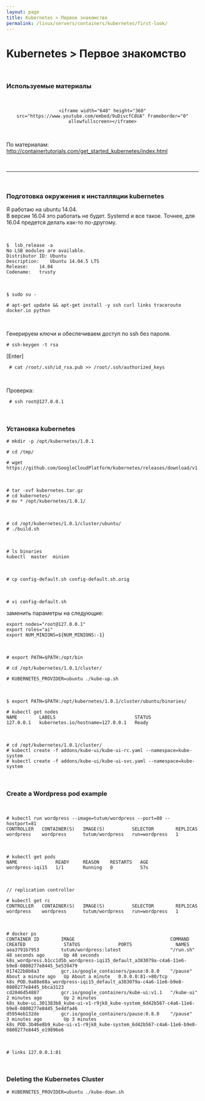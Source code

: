 ```yaml
---
layout: page
title: Kubernetes > Первое знакомство
permalink: /linux/servers/containers/kubernetes/first-look/
---
```



# Kubernetes > Первое знакомство

<br/>

### Используемые материалы

<br/>

<div align="center">

    <iframe width="640" height="360" src="https://www.youtube.com/embed/9uDivcfCdUA" frameborder="0" allowfullscreen></iframe>

</div>

<br/>

По материалам:  
http://containertutorials.com/get_started_kubernetes/index.html

<br/>
<hr/>
<br/>

### Подготовка окружения к инсталляции kubernetes

Я работаю на ubuntu 14.04.  
В версии 16.04 это работать не будет.
Systemd и все такое. Точнее, для 16.04 предется делать как-то по-другому.


<br/>

    $  lsb_release -a
    No LSB modules are available.
    Distributor ID:	Ubuntu
    Description:	Ubuntu 14.04.5 LTS
    Release:	14.04
    Codename:	trusty

<br/>

    $ sudo su -

    # apt-get update && apt-get install -y ssh curl links traceroute docker.io python

<br/>

Генерируем ключи и обеспечиваем доступ по ssh без пароля.

    # ssh-keygen -t rsa

[Enter]

     # cat /root/.ssh/id_rsa.pub >> /root/.ssh/authorized_keys

<br/>

Проверка:

     # ssh root@127.0.0.1


<br/>

### Установка kubernetes

    # mkdir -p /opt/kubernetes/1.0.1

    # cd /tmp/

    # wget https://github.com/GoogleCloudPlatform/kubernetes/releases/download/v1.0.1/kubernetes.tar.gz


<br/>

    # tar -xvf kubernetes.tar.gz
    # cd kubernetes/
    # mv * /opt/kubernetes/1.0.1/

<br/>

    # cd /opt/kubernetes/1.0.1/cluster/ubuntu/
    # ./build.sh

<br/>

    # ls binaries
    kubectl  master  minion

<br/>

    # cp config-default.sh config-default.sh.orig

<br/>

    # vi config-default.sh

заменить параметры на следующие:

    export nodes="root@127.0.0.1"
    export roles="ai"
    export NUM_MINIONS=${NUM_MINIONS:-1}


<br/>

    # export PATH=$PATH:/opt/bin

    # cd /opt/kubernetes/1.0.1/cluster/

    # KUBERNETES_PROVIDER=ubuntu ./kube-up.sh


<br/>


    $ export PATH=$PATH:/opt/kubernetes/1.0.1/cluster/ubuntu/binaries/

    # kubectl get nodes
    NAME        LABELS                             STATUS
    127.0.0.1   kubernetes.io/hostname=127.0.0.1   Ready


<br/>

    # cd /opt/kubernetes/1.0.1/cluster/
    # kubectl create -f addons/kube-ui/kube-ui-rc.yaml --namespace=kube-system
    # kubectl create -f addons/kube-ui/kube-ui-svc.yaml --namespace=kube-system


<br/>

### Create a Wordpress pod example

<br/>

    # kubectl run wordpress --image=tutum/wordpress --port=80 --hostport=81
    CONTROLLER   CONTAINER(S)   IMAGE(S)          SELECTOR        REPLICAS
    wordpress    wordpress      tutum/wordpress   run=wordpress   1

<br/>

    # kubectl get pods
    NAME              READY     REASON    RESTARTS   AGE
    wordpress-iqi15   1/1       Running   0          57s


<br/>

    // replication controller

    # kubectl get rc
    CONTROLLER   CONTAINER(S)   IMAGE(S)          SELECTOR        REPLICAS
    wordpress    wordpress      tutum/wordpress   run=wordpress   1


<br/>

    # docker ps
    CONTAINER ID        IMAGE                                   COMMAND             CREATED              STATUS              PORTS                NAMES
    aea3791b7953        tutum/wordpress:latest                  "/run.sh"           48 seconds ago       Up 48 seconds                            k8s_wordpress.b1cc1d5b_wordpress-iqi15_default_a383079a-c4a6-11e6-b9e8-0800277e8445_5e539479      
    017422b8b8a3        gcr.io/google_containers/pause:0.8.0    "/pause"            About a minute ago   Up About a minute   0.0.0.0:81->80/tcp   k8s_POD.9a88e88a_wordpress-iqi15_default_a383079a-c4a6-11e6-b9e8-0800277e8445_bbca3123            
    cd2046d54887        gcr.io/google_containers/kube-ui:v1.1   "/kube-ui"          2 minutes ago        Up 2 minutes                             k8s_kube-ui.301383b8_kube-ui-v1-r9jk8_kube-system_6d42b567-c4a6-11e6-b9e8-0800277e8445_5e4dfa46   
    d5954eb132de        gcr.io/google_containers/pause:0.8.0    "/pause"            3 minutes ago        Up 3 minutes                             k8s_POD.3b46e8b9_kube-ui-v1-r9jk8_kube-system_6d42b567-c4a6-11e6-b9e8-0800277e8445_e19896e6

<br/>

    # links 127.0.0.1:81

<br/>

### Deleting the Kubernetes Cluster

    # KUBERNETES_PROVIDER=ubuntu ./kube-down.sh
